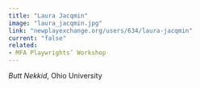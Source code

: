 ```yaml
---
title: "Laura Jacqmin"
image: "laura_jacqmin.jpg"
link: "newplayexchange.org/users/634/laura-jacqmin"
current: "false"
related:
- MFA Playwrights’ Workshop
---
```


*Butt Nekkid*, Ohio University
